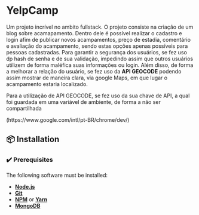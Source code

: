 # YelpCamp
Um projeto incrível no ambito fullstack. O projeto consiste na criação de um blog sobre acamapamento. Dentro dele é possível realizar o cadastro e login afim de publicar 
novos acampamentos, preço de estadia, comentário e avaliação do acampamento, sendo estas opções apenas possíveis para pessoas cadastradas.
Para garantir a segurança dos usuários, se fez uso dp hash de senha e de sua validação, impedindo assim que outros usuários utilizem de forma maléfica suas informações ou login.
Além disso, de forma a melhorar a relação do usuário, se fez uso da <strong>API GEOCODE</strong> podendo assim mostrar de maneira clara, via google Maps, em que lugar o acampamento estaria localizado.
<p>Para a utilização de API GEOCODE, se fez uso da sua chave de API, a qual foi guardada em uma variável de ambiente, de forma a não ser compartilhada</p>
(https://www.google.com/intl/pt-BR/chrome/dev/)
<br>

## :package: Installation

### :heavy_check_mark: **Prerequisites**

The following software must be installed:
  
  - **[Node.js](https://nodejs.org/en/)**
  - **[Git](https://git-scm.com/)**
  - **[NPM](https://www.npmjs.com/)** or **[Yarn](https://yarnpkg.com/)**
  - **[MongoDB](https://robomongo.org/download)**
<br>
